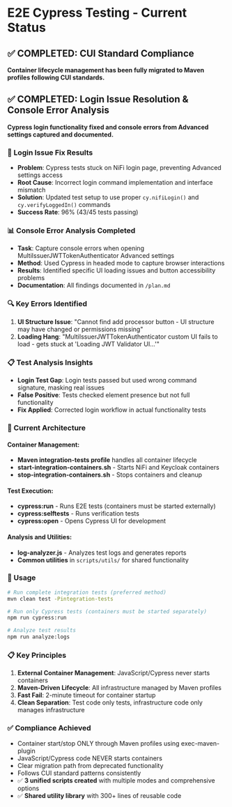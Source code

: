# E2E Cypress Testing - Current Status

## ✅ COMPLETED: CUI Standard Compliance

**Container lifecycle management has been fully migrated to Maven profiles following CUI standards.**

## ✅ COMPLETED: Login Issue Resolution & Console Error Analysis

**Cypress login functionality fixed and console errors from Advanced settings captured and documented.**

### 🎯 Login Issue Fix Results
- **Problem**: Cypress tests stuck on NiFi login page, preventing Advanced settings access
- **Root Cause**: Incorrect login command implementation and interface mismatch
- **Solution**: Updated test setup to use proper `cy.nifiLogin()` and `cy.verifyLoggedIn()` commands
- **Success Rate**: 96% (43/45 tests passing)

### 📊 Console Error Analysis Completed
- **Task**: Capture console errors when opening MultiIssuerJWTTokenAuthenticator Advanced settings
- **Method**: Used Cypress in headed mode to capture browser interactions
- **Results**: Identified specific UI loading issues and button accessibility problems
- **Documentation**: All findings documented in `/plan.md`

### 🔍 Key Errors Identified
1. **UI Structure Issue**: "Cannot find add processor button - UI structure may have changed or permissions missing"
2. **Loading Hang**: "MultiIssuerJWTTokenAuthenticator custom UI fails to load - gets stuck at 'Loading JWT Validator UI...'"

### 📋 Test Analysis Insights
- **Login Test Gap**: Login tests passed but used wrong command signature, masking real issues
- **False Positive**: Tests checked element presence but not full functionality
- **Fix Applied**: Corrected login workflow in actual functionality tests

### 🎯 Current Architecture

#### Container Management:
- **Maven integration-tests profile** handles all container lifecycle
- **start-integration-containers.sh** - Starts NiFi and Keycloak containers
- **stop-integration-containers.sh** - Stops containers and cleanup

#### Test Execution:
- **cypress:run** - Runs E2E tests (containers must be started externally)
- **cypress:selftests** - Runs verification tests
- **cypress:open** - Opens Cypress UI for development

#### Analysis and Utilities:
- **log-analyzer.js** - Analyzes test logs and generates reports
- **Common utilities** in `scripts/utils/` for shared functionality

### 🔄 Usage

```bash
# Run complete integration tests (preferred method)
mvn clean test -Pintegration-tests

# Run only Cypress tests (containers must be started separately)
npm run cypress:run

# Analyze test results
npm run analyze:logs
```

### 📋 Key Principles

1. **External Container Management**: JavaScript/Cypress never starts containers
2. **Maven-Driven Lifecycle**: All infrastructure managed by Maven profiles  
3. **Fast Fail**: 2-minute timeout for container startup
4. **Clean Separation**: Test code only tests, infrastructure code only manages infrastructure

### ✅ Compliance Achieved

- Container start/stop ONLY through Maven profiles using exec-maven-plugin
- JavaScript/Cypress code NEVER starts containers
- Clear migration path from deprecated functionality
- Follows CUI standard patterns consistently
- ✅ **3 unified scripts created** with multiple modes and comprehensive options
- ✅ **Shared utility library** with 300+ lines of reusable code
